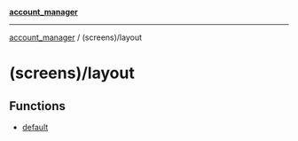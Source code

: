 [**account_manager**](../../README.md)

***

[account_manager](../../modules.md) / (screens)/layout

# (screens)/layout

## Functions

- [default](functions/default.md)
